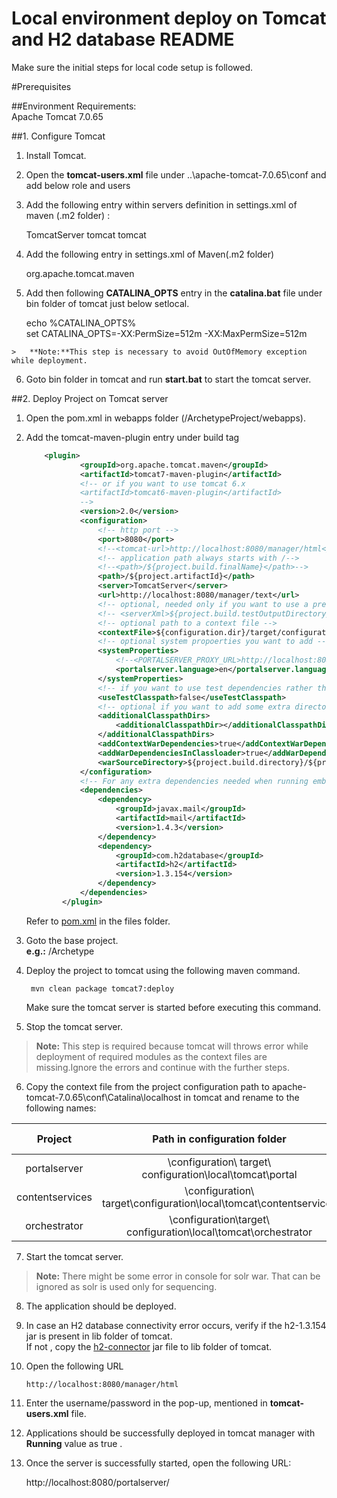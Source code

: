 # Local environment deploy on Tomcat and H2 database README

Make sure the initial steps for local code setup is followed.

#Prerequisites

##Environment Requirements:  
  Apache Tomcat 7.0.65

##1. Configure Tomcat

   1. Install Tomcat.  
   
   2. Open the **tomcat-users.xml** file under ..\apache-tomcat-7.0.65\conf and add below  role and users

        <role rolename="manager-gui"/>
        <role rolename="manager-script"/> 
        <user username="tomcat" password="tomcat" roles="manager-gui,manager-script"/>

   3. Add the following entry within servers definition in settings.xml of maven (.m2 folder) :
        
        <server>
         <id>TomcatServer</id>
	       <username> tomcat </username>
	       <password> tomcat </password>			
        </server>
        
   4. Add the following entry in settings.xml of Maven(.m2 folder)
   
        <pluginGroups>
	           <pluginGroup>org.apache.tomcat.maven</pluginGroup>
        </pluginGroups>   
          
        
   5. Add then following **CATALINA_OPTS** entry in the **catalina.bat** file under bin folder of tomcat just below setlocal.
    
        echo %CATALINA_OPTS%  
        set CATALINA_OPTS=-XX:PermSize=512m -XX:MaxPermSize=512m  
        

    >   **Note:**This step is necessary to avoid OutOfMemory exception while deployment. 
    
   6. Goto bin folder in tomcat and run **start.bat** to start the tomcat server.        


##2. Deploy Project on Tomcat server
    
1. Open the pom.xml in webapps folder (/ArchetypeProject/webapps).
2. Add the tomcat-maven-plugin entry under build tag     
     
    ```xml
        <plugin>
                <groupId>org.apache.tomcat.maven</groupId>
                <artifactId>tomcat7-maven-plugin</artifactId>
                <!-- or if you want to use tomcat 6.x
                <artifactId>tomcat6-maven-plugin</artifactId>
                -->
                <version>2.0</version>
                <configuration>
                    <!-- http port -->
                    <port>8080</port>
                    <!--<tomcat-url>http://localhost:8080/manager/html</tomcat-url>-->
                    <!-- application path always starts with /-->
                    <!--<path>/${project.build.finalName}</path>-->
                    <path>/${project.artifactId}</path>
                    <server>TomcatServer</server>
                    <url>http://localhost:8080/manager/text</url>
                    <!-- optional, needed only if you want to use a preconfigured server.xml file -->
                    <!-- <serverXml>${project.build.testOutputDirectory}/configuration/tomcat/server.xml</serverXml>-->
                    <!-- optional path to a context file -->
                    <contextFile>${configuration.dir}/target/configuration/local/tomcat/${project.artifactId}/context.xml</contextFile>
                    <!-- optional system propoerties you want to add -->
                    <systemProperties>
                        <!--<PORTALSERVER_PROXY_URL>http://localhost:8082/mashupservices-webapp/prox</PORTALSERVER_PROXY_URL>-->
                        <portalserver.language>en</portalserver.language>
                    </systemProperties>
                    <!-- if you want to use test dependencies rather than only runtime -->
                    <useTestClasspath>false</useTestClasspath>
                    <!-- optional if you want to add some extra directories into the classloader -->
                    <additionalClasspathDirs>
                        <additionalClasspathDir></additionalClasspathDir>
                    </additionalClasspathDirs>
                    <addContextWarDependencies>true</addContextWarDependencies>
                    <addWarDependenciesInClassloader>true</addWarDependenciesInClassloader>
                    <warSourceDirectory>${project.build.directory}/${project.build.finalName}/</warSourceDirectory>
                </configuration>
                <!-- For any extra dependencies needed when running embedded Tomcat (not WAR dependencies) add them below -->
                <dependencies>
                    <dependency>
                        <groupId>javax.mail</groupId>
                        <artifactId>mail</artifactId>
                        <version>1.4.3</version>
                    </dependency>
                    <dependency>
                        <groupId>com.h2database</groupId>
                        <artifactId>h2</artifactId>
                        <version>1.3.154</version>
                    </dependency>
                </dependencies>
            </plugin>
    ```
                                                                                      
    Refer to [pom.xml](https://github.com/github-sumit/fin_banking_bb/blob/master/deploy/local/pom.xml) in the files folder. 
            
3. Goto the base project.   
    **e.g.:** /Archetype

4. Deploy the project to tomcat using the following maven command.
        
        mvn clean package tomcat7:deploy
        
    Make sure the tomcat server is started before executing this command.
        
5. Stop the tomcat server.
>   **Note:** This step is required because tomcat will throws error while deployment of required modules as the context files are missing.Ignore the errors
              and continue with the further steps.
  
6. Copy the context file from the project configuration path to apache-tomcat-7.0.65\conf\Catalina\localhost in tomcat and rename to the following names:
  
  | Project  	| Path in configuration folder  	| Context file name in tomcat   |  
  |:--------:|:----------------------------:|:---------------------------:|  
  | portalserver	   | \configuration\ target\ configuration\local\tomcat\portal 	| portalserver.xml  |  
  | contentservices 	  | \configuration\ target\configuration\local\tomcat\contentservices  | contentservices.xml  |   
  | orchestrator    | \configuration\target\ configuration\local\tomcat\orchestrator  |  orchestrator.xml  |  
        
7. Start the tomcat server.  
>  **Note:** There might be some error in console for solr war. That can be ignored as solr is used only for sequencing.
  
8. The application should be deployed.

9. In case an H2 database connectivity error occurs, verify if the h2-1.3.154 jar is present in lib folder of tomcat.  
    If not , copy the [h2-connector](https://github.com/github-sumit/fin_banking_bb/blob/master/deploy/local) jar file to lib folder of tomcat.
    
10.	Open the following URL 
   
        http://localhost:8080/manager/html
        
11.	Enter the username/password in the pop-up, mentioned in **tomcat-users.xml**  file.
  
12.	Applications should be successfully deployed in tomcat manager with **Running** value as true .
  
13.	Once the server is successfully started, open the following  URL:
  
       http://localhost:8080/portalserver/
